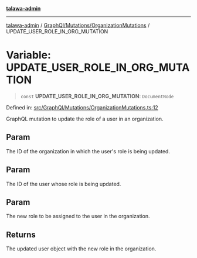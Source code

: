 [**talawa-admin**](../../../../README.md)

***

[talawa-admin](../../../../modules.md) / [GraphQl/Mutations/OrganizationMutations](../README.md) / UPDATE\_USER\_ROLE\_IN\_ORG\_MUTATION

# Variable: UPDATE\_USER\_ROLE\_IN\_ORG\_MUTATION

> `const` **UPDATE\_USER\_ROLE\_IN\_ORG\_MUTATION**: `DocumentNode`

Defined in: [src/GraphQl/Mutations/OrganizationMutations.ts:12](https://github.com/bint-Eve/talawa-admin/blob/16ddeb98e6868a55bca282e700a8f4212d222c01/src/GraphQl/Mutations/OrganizationMutations.ts#L12)

GraphQL mutation to update the role of a user in an organization.

## Param

The ID of the organization in which the user's role is being updated.

## Param

The ID of the user whose role is being updated.

## Param

The new role to be assigned to the user in the organization.

## Returns

The updated user object with the new role in the organization.
